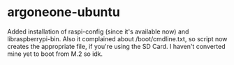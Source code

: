 # argoneone-ubuntu
Added installation of raspi-config (since it's available now) and libraspberrypi-bin. Also it complained about /boot/cmdline.txt, so script now creates the appropriate file, if you're using the SD Card. I haven't converted mine yet to boot from M.2 so idk.
